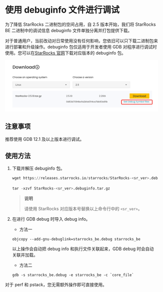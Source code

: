 # 使用 debuginfo 文件进行调试

为了降低 StarRocks 二进制包的空间占用，自 2.5 版本开始，我们将 StarRocks BE 二进制中的调试信息 debuginfo 文件单独分离并打包提供下载。

对于普通用户，当前改动对日常使用没有任何影响，您依旧可以只下载二进制包来进行部署和升级操作。debuginfo 包仅适用于开发者使用 GDB 对程序进行调试时使用。您可以在[StarRocks 官网](https://www.starrocks.io/download/community)下载对应版本的 debuginfo 包。

![debuginfo](/assets/debug_info.png)

## 注意事项

推荐使用 GDB 12.1 及以上版本进行调试。

## 使用方法

1. 下载并解压 debuginfo 包。

    ```SQL
    wget https://releases.starrocks.io/starrocks/StarRocks-<sr_ver>.debuginfo.tar.gz

    tar -xzvf StarRocks-<sr_ver>.debuginfo.tar.gz
    ```

    > **说明**
    >
    > 请使用 StarRocks 对应版本号替换以上命令行中的 `<sr_ver>`。

2. 在进行 GDB debug 时导入 debug info。

    - 方法一

    ```Shell
    objcopy --add-gnu-debuglink=starrocks_be.debug starrocks_be
    ```

    以上操作会自动把 debug info 和执行文件关联起来，GDB debug 时会自动关联并加载。

    - 方法二

    ```Shell
    gdb -s starrocks_be.debug -e starrocks_be -c `core_file`
    ```

对于 perf 和 pstack，您无需额外操作即可直接使用。
